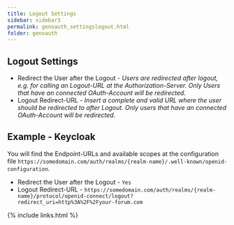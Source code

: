 ```yaml
---
title: Logout Settings
sidebar: sidebar3
permalink: genoauth_settingslogout.html
folder: genoauth
---
```


## Logout Settings

* Redirect the User after the Logout - *Users are redirected after logout, e.g. for calling an Logout-URL at the Authorization-Server. Only Users that have an connected OAuth-Account will be redirected.*
* Logout Redirect-URL - *Insert a complete and valid URL where the user should be redirected to after Logout. Only users that have an connected OAuth-Account will be redirected.*


## Example - Keycloak
You will find the Endpoint-URLs and available scopes at the configuration file `https://somedomain.com/auth/realms/{realm-name}/.well-known/openid-configuration`.

* Redirect the User after the Logout - `Yes`
* Logout Redirect-URL - `https://somedomain.com/auth/realms/{realm-name}/protocol/openid-connect/logout?redirect_uri=http%3A%2F%2Fyour-forum.com`

{% include links.html %}
